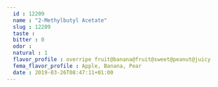 ```yaml
---
  id : 12209
  name : "2-Methylbutyl Acetate"
  slug : 12209
  taste : 
  bitter : 0
  odor : 
  natural : 1
  flavor_profile : overripe fruit@banana@fruit@sweet@peanut@juicy
  fema_flavor_profile : Apple, Banana, Pear
  date : 2019-03-26T08:47:11+01:00
---
```




